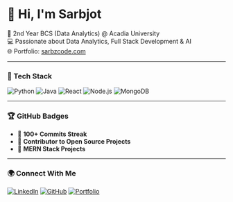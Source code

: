 
# 👋 Hi, I'm Sarbjot
🚀 2nd Year BCS (Data Analytics) @ Acadia University  
💻 Passionate about Data Analytics, Full Stack Development & AI  
🌐 Portfolio: [sarbzcode.com](https://sarbzcode.com)

---

### 🧠 Tech Stack
![Python](https://img.shields.io/badge/Python-3776AB?logo=python&logoColor=white)
![Java](https://img.shields.io/badge/Java-007396?logo=java&logoColor=white)
![React](https://img.shields.io/badge/React-20232A?logo=react&logoColor=61DAFB)
![Node.js](https://img.shields.io/badge/Node.js-43853D?logo=node-dot-js&logoColor=white)
![MongoDB](https://img.shields.io/badge/MongoDB-4EA94B?logo=mongodb&logoColor=white)



---

### 🏆 GitHub Badges
- 🥇 **100+ Commits Streak**
- 🎯 **Contributor to Open Source Projects**
- 🚀 **MERN Stack Projects**

---

### 🌍 Connect With Me
[![LinkedIn](https://img.shields.io/badge/LinkedIn-0077B5?logo=linkedin&logoColor=white)](https://linkedin.com/in/sarbzcode)
[![GitHub](https://img.shields.io/badge/GitHub-100000?logo=github&logoColor=white)](https://github.com/sarbzcode)
[![Portfolio](https://img.shields.io/badge/Website-4285F4?logo=google-chrome&logoColor=white)](https://sarbzcode.com)

<!--
**sarbzcode/sarbzcode** is a ✨ _special_ ✨ repository because its `README.md` (this file) appears on your GitHub profile.

Here are some ideas to get you started:

- 🔭 I’m currently working on ...
- 🌱 I’m currently learning ...
- 👯 I’m looking to collaborate on ...
- 🤔 I’m looking for help with ...
- 💬 Ask me about ...
- 📫 How to reach me: ...
- 😄 Pronouns: ...
- ⚡ Fun fact: ...
-->
